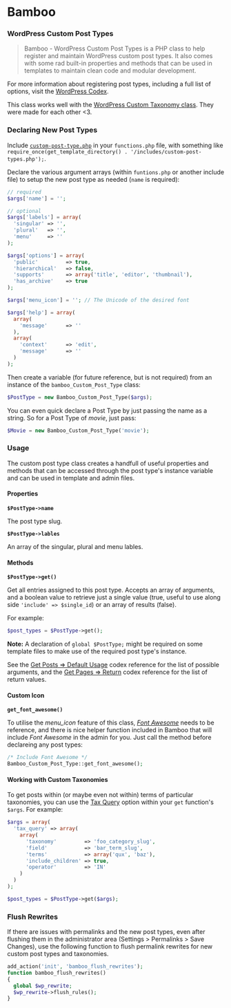 # Bamboo
### WordPress Custom Post Types

> Bamboo - WordPress Custom Post Types is a PHP class to help register and maintain WordPress custom post types. It also comes with some rad built-in properties and methods that can be used in templates to maintain clean code and modular development.

For more information about registering post types, including a full list of options, visit the [WordPress Codex](http://codex.wordpress.org/Function_Reference/register_post_type).

This class works well with the [WordPress Custom Taxonomy class](https://github.com/beaucharman/wordpress-custom-taxonomy). They were made for each other <3.

### Declaring New Post Types

Include [`custom-post-type.php`](https://github.com/beaucharman/wordpress-custom-post-types/blob/master/custom-post-type.php) in your `functions.php` file, with something like `require_once(get_template_directory() . '/includes/custom-post-types.php');`.

Declare the various argument arrays (within `funtions.php` or another include file) to setup the new post type as needed (`name` is required):

```PHP
// required
$args['name'] = '';

// optional
$args['labels'] = array(
  'singular' => '',
  'plural'   => '',
  'menu'     => ''
);

$args['options'] = array(
  'public'         => true,
  'hierarchical'   => false,
  'supports'       => array('title', 'editor', 'thumbnail'),
  'has_archive'    => true
);

$args['menu_icon'] = ''; // The Unicode of the desired font

$args['help'] = array(
  array(
    'message'      => ''
  ),
  array(
    'context'      => 'edit',
    'message'      => ''
  )
);
```
Then create a variable (for future reference, but is not required) from an instance of the `bamboo_Custom_Post_Type` class:

```PHP
$PostType = new Bamboo_Custom_Post_Type($args);
```

You can even quick declare a Post Type by just passing the name as a string. So for a Post Type of *movie*, just pass:

```PHP
$Movie = new Bamboo_Custom_Post_Type('movie');
```

### Usage

The custom post type class creates a handfull of useful properties and methods that can be accessed through the post type's instance variable and can be used in template and admin files.

#### Properties

**`$PostType->name`**

The post type slug.

**`$PostType->lables`**

An array of the singular, plural and menu lables.

#### Methods

**`$PostType->get()`**

Get all entries assigned to this post type. Accepts an array of arguments, and a boolean value to retrieve just a single value (true, useful to use along side `'include' => $single_id`) or an array of results (false).

For example:

```PHP
$post_types = $PostType->get();
```

**Note:** A declaration of `global $PostType;` might be required on some template files to make use of the required post type's instance.

See the [Get Posts => Default Usage](http://codex.wordpress.org/Template_Tags/get_posts#Default_Usage) codex reference for the list of possible arguments, and the [Get Pages => Return](http://codex.wordpress.org/Function_Reference/get_pages#Return) codex reference for the list of return values.

#### Custom Icon

**`get_font_awesome()`**

To utilise the *menu_icon* feature of this class, *[Font Awesome](http://fortawesome.github.io/Font-Awesome/)* needs to be reference, and there is nice helper function included in Bamboo that will include *Font Awesome* in the admin for you. Just call the method before declareing any post types:

```PHP
/* Include Font Awesome */
Bamboo_Custom_Post_Type::get_font_awesome();
```

#### Working with Custom Taxonomies

To get posts within (or maybe even not within) terms of particular taxonomies, you can use the [Tax Query](https://codex.wordpress.org/Class_Reference/WP_Query#Taxonomy_Parameters) option within your `get` function's `$args`. For example:

```PHP
$args = array(
  'tax_query' => array(
    array(
      'taxonomy'         => 'foo_category_slug',
      'field'            => 'bar_term_slug',
      'terms'            => array('qux', 'baz'),
      'include_children' => true,
      'operator'         => 'IN'
    )
  )
);

$post_types = $PostType->get($args);
```

### Flush Rewrites

If there are issues with permalinks and the new post types, even after flushing them in the administrator area (Settings > Permalinks > Save Changes), use the following function to flush permalink rewrites for new custom post types and taxonomies.

```PHP
add_action('init', 'bamboo_flush_rewrites');
function bamboo_flush_rewrites()
{
  global $wp_rewrite;
  $wp_rewrite->flush_rules();
}
```
